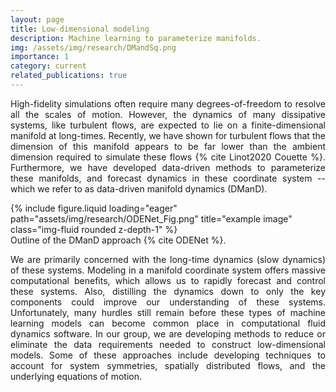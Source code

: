 ```yaml
---
layout: page
title: Low-dimensional modeling
description: Machine learning to parameterize manifolds.
img: /assets/img/research/DMandSq.png
importance: 1
category: current
related_publications: true
---
```


<p style="text-align: justify;">
High-fidelity simulations often require many degrees-of-freedom to resolve all the scales of motion. However, the dynamics of many dissipative systems, like turbulent flows, are expected to lie on a finite-dimensional manifold at long-times. Recently, we have shown for turbulent flows that the dimension of this manifold appears to be far lower than the ambient dimension required to simulate these flows {% cite Linot2020 Couette %}. Furthermore, we have developed data-driven methods to parameterize these manifolds, and forecast dynamics in these coordinate system -- which we refer to as data-driven manifold dynamics (DManD).
</p>

<div class="row">
    <div class="col-sm mt-3 mt-md-0">
        {% include figure.liquid loading="eager" path="assets/img/research/ODENet_Fig.png" title="example image" class="img-fluid rounded z-depth-1" %}
    </div>
</div>
<div class="caption">
    Outline of the DManD approach {% cite ODENet %}.
</div>

<p style="text-align: justify;">
We are primarily concerned with the long-time dynamics (slow dynamics) of these systems. Modeling in a manifold coordinate system offers massive computational benefits, which allows us to rapidly forecast and control these systems. Also, distilling the dynamics down to only the key components could improve our understanding of these systems. Unfortunately, many hurdles still remain before these types of machine learning models can become common place in computational fluid dynamics software. In our group, we are developing methods to reduce or eliminate the data requirements needed to construct low-dimensional models. Some of these approaches include developing techniques to account for system symmetries, spatially distributed flows, and the underlying equations of motion.
</p>